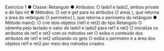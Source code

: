 Exercício 1
● Classe: Retangulo
● Atributos:
○ lado1 e lado2, ambos private e do tipo int
● Métodos:
○ set e get para os atributos
○ area( ), que retorna a área do retângulo
○ perimetro( ), que retorna o perímetro do retângulo
● Método main():
○ crie dois objetos (ret1 e ret2) do tipo Retangulo
○ obtenha pelo teclado o valor de lado1 e lado2 para ret1 e ret2
○ inicialize os atributos de ret1 e ret2 com os métodos set
○ exiba o conteúdo dos atributos de ret1 e ret2 utilizando os gets
○ exiba o perímetro e a área dos objetos ret1 e ret2 por meio dos métodos criados